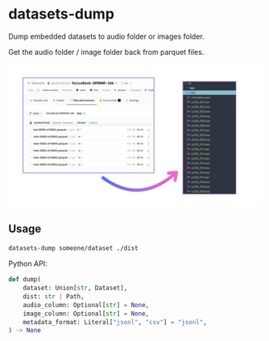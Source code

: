 # datasets-dump

Dump embedded datasets to audio folder or images folder.

Get the audio folder / image folder back from parquet files.

![usage](./images/usage.jpg)

## Usage

```bash
datasets-dump someone/dataset ./dist
```

Python API:

```python
def dump(
    dataset: Union[str, Dataset],
    dist: str | Path,
    audio_column: Optional[str] = None,
    image_column: Optional[str] = None,
    metadata_format: Literal["jsonl", "csv"] = "jsonl",
) -> None
```
